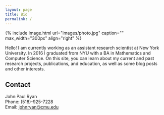```yaml
---
layout: page
title: Bio
permalink: /
---
```


{% include image.html url="images/photo.jpg" caption="" max_width="300px" align="right" %}

Hello! I am currently working as an assistant research scientist at New York University. In 2016 I graduated from NYU with a BA in Mathematics and Computer Science. On this site, you can learn about my current and past research projects, publications, and education, as well as some blog posts and other interests.  

## Contact

John Paul Ryan <br />
Phone: (518)-925-7228 <br/>
Email: [johnryan@cmu.edu]


[johnryan@cmu.edu]: mailto:johnryan@cmu.edu
